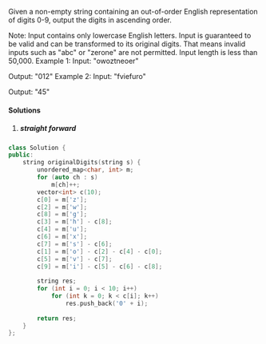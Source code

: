 Given a non-empty string containing an out-of-order English representation of digits 0-9, output the digits in ascending order.

Note:
Input contains only lowercase English letters.
Input is guaranteed to be valid and can be transformed to its original digits. That means invalid inputs such as "abc" or "zerone" are not permitted.
Input length is less than 50,000.
Example 1:
Input: "owoztneoer"

Output: "012"
Example 2:
Input: "fviefuro"

Output: "45"

#### Solutions

1. ##### straight forward

```c++
class Solution {
public:
    string originalDigits(string s) {
        unordered_map<char, int> m;
        for (auto ch : s)
            m[ch]++;
        vector<int> c(10);
        c[0] = m['z'];
        c[2] = m['w'];
        c[8] = m['g'];
        c[3] = m['h'] - c[8];
        c[4] = m['u'];
        c[6] = m['x'];
        c[7] = m['s'] - c[6];
        c[1] = m['o'] - c[2] - c[4] - c[0];
        c[5] = m['v'] - c[7];
        c[9] = m['i'] - c[5] - c[6] - c[8];
        
        string res;
        for (int i = 0; i < 10; i++)
            for (int k = 0; k < c[i]; k++)
                res.push_back('0' + i);
        
        return res;
    }
};
```